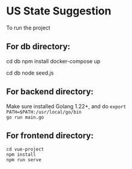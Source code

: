 # US State Suggestion
To run the project

## For db directory:
cd db
npm install
docker-compose up

cd db
node seed.js

## For backend directory:
Make sure installed Golang 1.22+, and do
`export PATH=$PATH:/usr/local/go/bin`  
`go run main.go`

## For frontend directory:
`cd vue-project`  
`npm install`  
`npm run serve`